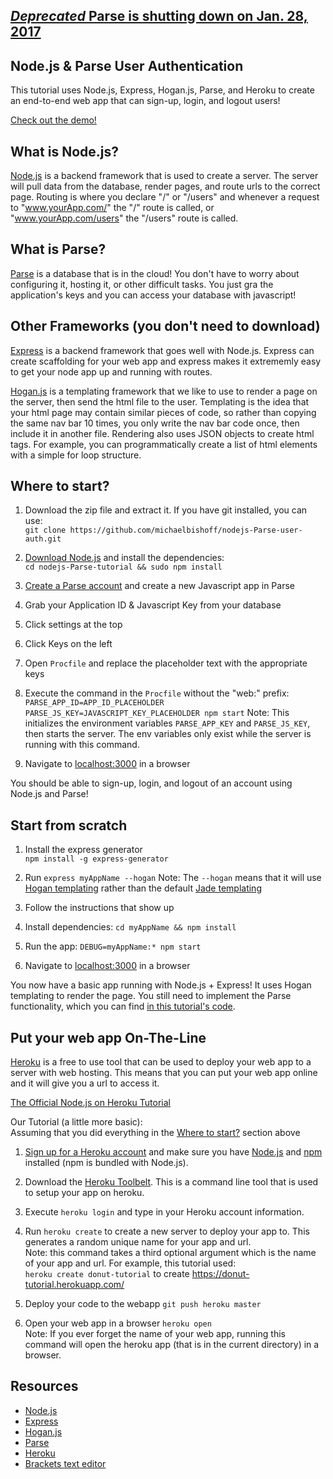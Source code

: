 ## [*Deprecated* Parse is shutting down on Jan. 28, 2017](http://blog.parse.com/announcements/moving-on/)

Node.js & Parse User Authentication
-----------------------------------
This tutorial uses Node.js, Express, Hogan.js, Parse, and Heroku to create an end-to-end web app that can sign-up, login, and logout users!

[Check out the demo!](https://node-parse-user-auth.herokuapp.com/)

## What is Node.js?
[Node.js](//www.nodejs.org) is a backend framework that is used to create a server. The server will pull data from the database, render pages, and route urls to the correct page. Routing is where you declare "/" or "/users" and whenever a request to "www.yourApp.com/" the "/" route is called, or "www.yourApp.com/users" the "/users" route is called.


## What is Parse?
[Parse](//www.parse.com) is a database that is in the cloud! You don't have to worry about configuring it, hosting it, or other difficult tasks. You just gra the application's keys and you can access your database with javascript!


## Other Frameworks (you don't need to download)
[Express](http://expressjs.com/) is a backend framework that goes well with Node.js. Express can create scaffolding for your web app and express makes it extrememly easy to get your node app up and running with routes.  

[Hogan.js](http://twitter.github.io/hogan.js/) is a templating framework that we like to use to render a page on the server, then send the html file to the user. Templating is the idea that your html page may contain similar pieces of code, so rather than copying the same nav bar 10 times, you only write the nav bar code once, then include it in another file. Rendering also uses JSON objects to create html tags. For example, you can programmatically create a list of html elements with a simple for loop structure.
 

## Where to start?
1. Download the zip file and extract it. If you have git installed, you can use:  
`git clone https://github.com/michaelbishoff/nodejs-Parse-user-auth.git`

2. [Download Node.js](//www.nodejs.org/) and install the dependencies:  
`cd nodejs-Parse-tutorial && sudo npm install`

3. [Create a Parse account](//www.parse.com) and create a new Javascript app in Parse

4. Grab your Application ID & Javascript Key from your database
  1. Click settings at the top
  2. Click Keys on the left

5. Open `Procfile` and replace the placeholder text with the appropriate keys

6. Execute the command in the `Procfile` without the "web:" prefix:  
`PARSE_APP_ID=APP_ID_PLACEHOLDER PARSE_JS_KEY=JAVASCRIPT_KEY_PLACEHOLDER npm start`
Note: This initializes the environment variables `PARSE_APP_KEY` and `PARSE_JS_KEY`, then starts the server. The env variables only exist while the server is running with this command.

7. Navigate to [localhost:3000](http://localhost:3000) in a browser

You should be able to sign-up, login, and logout of an account using Node.js and Parse!

## Start from scratch
1. Install the express generator  
`npm install -g express-generator`

2. Run `express myAppName --hogan` Note: The `--hogan` means that it will use [Hogan templating](http://twitter.github.io/hogan.js/) rather than the default [Jade templating](http://jade-lang.com/)

3. Follow the instructions that show up
  1. Install dependencies: `cd myAppName && npm install`
  2. Run the app: `DEBUG=myAppName:* npm start`

4. Navigate to [localhost:3000](http://localhost:3000) in a browser

You now have a basic app running with Node.js + Express! It uses Hogan templating to render the page. You still need to implement the Parse functionality, which you can find [in this tutorial's code](https://github.com/umbchackers/nodejs-Parse-tutorial/blob/master/routes/index.js).


## Put your web app On-The-Line
[Heroku](https://www.heroku.com/) is a free to use tool that can be used to deploy your web app to a server with web hosting. This means that you can put your web app online and it will give you a url to access it.  

[The Official Node.js on Heroku Tutorial](https://devcenter.heroku.com/articles/getting-started-with-nodejs#introduction)  

Our Tutorial (a little more basic):  
Assuming that you did everything in the [Where to start?](https://github.com/umbchackers/nodejs-Parse-tutorial#where-to-start) section above  

1. [Sign up for a Heroku account](https://signup.heroku.com/) and make sure you have [Node.js](//www.nodejs.org) and [npm](https://github.com/npm/npm#synopsis) installed (npm is bundled with Node.js).

2. Download the [Heroku Toolbelt](https://toolbelt.heroku.com/). This is a command line tool that is used to setup your app on heroku.

3. Execute `heroku login` and type in your Heroku account information.

4. Run `heroku create` to create a new server to deploy your app to. This generates a random unique name for your app and url.  
Note: this command takes a third optional argument which is the name of your app and url. For example, this tutorial used:  
`heroku create donut-tutorial` to create https://donut-tutorial.herokuapp.com/

5. Deploy your code to the webapp `git push heroku master`

6. Open your web app in a browser `heroku open`  
Note: If you ever forget the name of your web app, running this command will open the heroku app (that is in the current directory) in a browser.

## Resources
- [Node.js](//www.nodejs.org)
- [Express](http://expressjs.com/)
- [Hogan.js](http://twitter.github.io/hogan.js/)
- [Parse](//www.parse.com)
- [Heroku](https://www.heroku.com/)
- [Brackets text editor](http://www.brackets.io)
